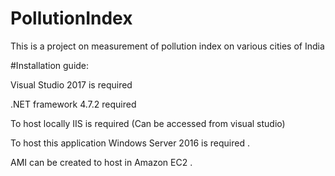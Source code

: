 # PollutionIndex
This is a project on measurement of pollution index on various cities of India


#Installation guide:

Visual Studio 2017 is required

.NET framework 4.7.2 required 

To host locally IIS is required (Can be accessed from visual studio)

To host this application Windows Server 2016 is required .

AMI can be created to host in Amazon EC2 .

